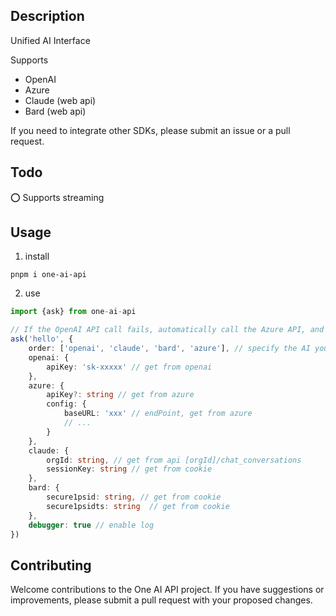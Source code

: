 ## Description
Unified AI Interface
 
Supports
- OpenAI
- Azure
- Claude (web api)
- Bard (web api)

If you need to integrate other SDKs, please submit an issue or a pull request.


## Todo
⭕️ Supports streaming


## Usage
1. install
```shell
pnpm i one-ai-api
```

2. use
```typescript
import {ask} from one-ai-api

// If the OpenAI API call fails, automatically call the Azure API, and so on.
ask('hello', {
    order: ['openai', 'claude', 'bard', 'azure'], // specify the AI you want to use and the order of their usage.
    openai: {
        apiKey: 'sk-xxxxx' // get from openai
    },
    azure: {
        apiKey?: string // get from azure
        config: {
            baseURL: 'xxx' // endPoint, get from azure
            // ...
        }
    },
    claude: {
        orgId: string, // get from api [orgId]/chat_conversations
        sessionKey: string // get from cookie
    },
    bard: {
        secure1psid: string, // get from cookie
        secure1psidts: string  // get from cookie
    },
    debugger: true // enable log
})
```

## Contributing
Welcome contributions to the One AI API project. If you have suggestions or improvements, please submit a pull request with your proposed changes.

